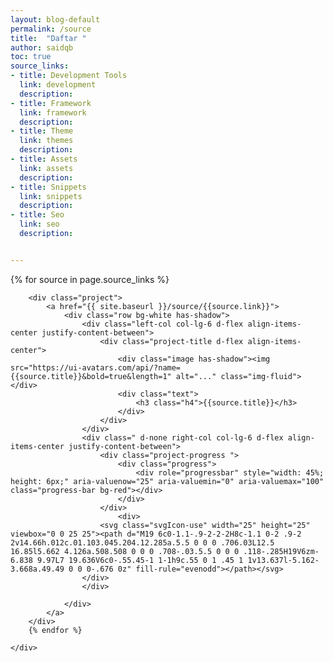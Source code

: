 ```yaml
---
layout: blog-default
permalink: /source
title:  "Daftar "
author: saidqb
toc: true
source_links:
- title: Development Tools
  link: development
  description: 
- title: Framework
  link: framework
  description: 
- title: Theme
  link: themes
  description: 
- title: Assets
  link: assets
  description: 
- title: Snippets
  link: snippets
  description: 
- title: Seo
  link: seo
  description: 


---
```


<section class="source-main projects no-padding-top">
	<div class="container">
		<!-- Project-->
		{% for source in page.source_links %}

		<div class="project">
			<a href="{{ site.baseurl }}/source/{{source.link}}">
				<div class="row bg-white has-shadow">
					<div class="left-col col-lg-6 d-flex align-items-center justify-content-between">
						<div class="project-title d-flex align-items-center">
							<div class="image has-shadow"><img src="https://ui-avatars.com/api/?name={{source.title}}&bold=true&length=1" alt="..." class="img-fluid"></div>
							<div class="text">
								<h3 class="h4">{{source.title}}</h3>
							</div>
						</div>
					</div>
					<div class=" d-none right-col col-lg-6 d-flex align-items-center justify-content-between">
						<div class="project-progress ">
							<div class="progress">
								<div role="progressbar" style="width: 45%; height: 6px;" aria-valuenow="25" aria-valuemin="0" aria-valuemax="100" class="progress-bar bg-red"></div>
							</div>
						</div>
							<div>
						<svg class="svgIcon-use" width="25" height="25" viewbox="0 0 25 25"><path d="M19 6c0-1.1-.9-2-2-2H8c-1.1 0-2 .9-2 2v14.66h.012c.01.103.045.204.12.285a.5.5 0 0 0 .706.03L12.5 16.85l5.662 4.126a.508.508 0 0 0 .708-.03.5.5 0 0 0 .118-.285H19V6zm-6.838 9.97L7 19.636V6c0-.55.45-1 1-1h9c.55 0 1 .45 1 1v13.637l-5.162-3.668a.49.49 0 0 0-.676 0z" fill-rule="evenodd"></path></svg>
					</div>
					</div>
				
				</div>
			</a>
		</div>
		{% endfor %}

	</div>
</section>
